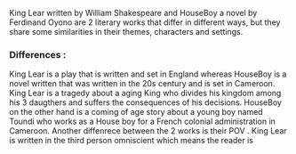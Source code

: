 King Lear written by William Shakespeare and HouseBoy a novel by Ferdinand Oyono are 2 literary works that differ in different ways, but they share some similarities in their themes, characters and settings. 

### Differences :

King Lear is a play that is written and set in England whereas HouseBoy is a novel written that was written in the 20s century and is set in Cameroon. King Lear is a tragedy about a aging King who divides his kingdom among his 3 daugthers and suffers  the consequences of his decisions. HouseBoy on the other hand is a coming of age story about a young boy named Toundi who works as a House boy for a French colonial administration in Cameroon. Another diffenrece  between the 2 works is their POV . King Lear is written in the third person omniscient which means the reader is 